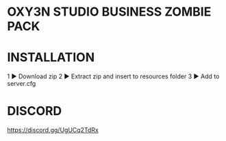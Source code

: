 # OXY3N STUDIO BUSINESS ZOMBIE PACK

# INSTALLATION

1 ► Download zip
2 ► Extract zip and insert to resources folder
3 ► Add to server.cfg

# DISCORD

https://discord.gg/UgUCq2TdRx

